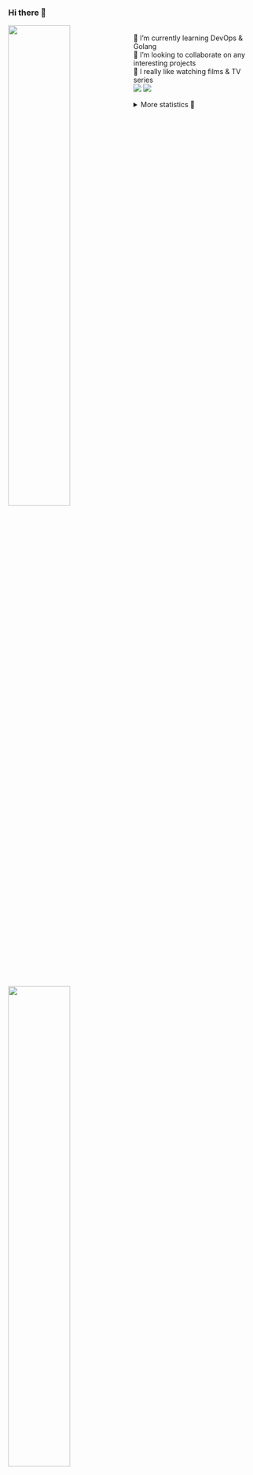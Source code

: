 ### Hi there 👋


[<img align="left" width="50%" src="https://github-readme-stats.vercel.app/api?username=rufusnufus&hide=issues&show_icons=true&count_private=true&theme=transparent&title_color=FF6F40&text_color=FBF9F8&icon_color=F48242&hide_border=true&hide_title=true#gh-dark-mode-only">](https://metrics.lecoq.io/rufusnufus#gh-dark-mode-only)
[<img align="left" width="50%" src="https://github-readme-stats.vercel.app/api?username=rufusnufus&hide=issues&show_icons=true&count_private=true&theme=transparent&title_color=FF6533&text_color=4D4644&icon_color=FF8038&hide_border=true&hide_title=true#gh-light-mode-only">](https://metrics.lecoq.io/rufusnufus#gh-light-mode-only)

<p>
  <br>
  🌱 I’m currently learning DevOps & Golang</br>
  👯 I’m looking to collaborate on any interesting projects</br>
  🎥 I really like watching films & TV series</br>
  <a href="https://linkedin.com/in/rufusnufus"><img src="https://img.shields.io/badge/linkedin-0077B5.svg?style=for-the-badge&logo=linkedin&logoColor=white"/></a>
  <a href="https://t.me/rufusnufus"><img src="https://img.shields.io/badge/-telegram-black?style=for-the-badge&color=blue&logo=telegram"/></a>
</p>

<p text-align="left">
<details>
  <summary>More statistics 👀</summary><br/>

<!--START_SECTION:waka-->
![Profile Views](http://img.shields.io/badge/Profile%20Views-0-blue)

**I'm an Early 🐤** 

```text
🌞 Morning                13233 commits       ██████░░░░░░░░░░░░░░░░░░░   22.81 % 
🌆 Daytime                34221 commits       ███████████████░░░░░░░░░░   58.99 % 
🌃 Evening                9677 commits        ████░░░░░░░░░░░░░░░░░░░░░   16.68 % 
🌙 Night                  883 commits         ░░░░░░░░░░░░░░░░░░░░░░░░░   01.52 % 
```
📅 **I'm Most Productive on Monday** 

```text
Monday                   12525 commits       █████░░░░░░░░░░░░░░░░░░░░   21.59 % 
Tuesday                  11010 commits       █████░░░░░░░░░░░░░░░░░░░░   18.98 % 
Wednesday                11956 commits       █████░░░░░░░░░░░░░░░░░░░░   20.61 % 
Thursday                 11161 commits       █████░░░░░░░░░░░░░░░░░░░░   19.24 % 
Friday                   9773 commits        ████░░░░░░░░░░░░░░░░░░░░░   16.85 % 
Saturday                 1058 commits        ░░░░░░░░░░░░░░░░░░░░░░░░░   01.82 % 
Sunday                   531 commits         ░░░░░░░░░░░░░░░░░░░░░░░░░   00.92 % 
```


📊 **This Week I Spent My Time On** 

```text
💬 Programming Languages: 
Other                    1 hr 20 mins        ███████████████████░░░░░░   76.32 % 
YAML                     16 mins             ████░░░░░░░░░░░░░░░░░░░░░   15.39 % 
Bash                     4 mins              █░░░░░░░░░░░░░░░░░░░░░░░░   04.22 % 
Docker                   3 mins              █░░░░░░░░░░░░░░░░░░░░░░░░   03.17 % 
Text                     0 secs              ░░░░░░░░░░░░░░░░░░░░░░░░░   00.44 % 

🔥 Editors: 
iTerm2                   1 hr 12 mins        █████████████████░░░░░░░░   68.98 % 
VS Code                  32 mins             ████████░░░░░░░░░░░░░░░░░   31.02 % 
```

**I Mostly Code in Go** 

```text
Go                       31 repos            █████░░░░░░░░░░░░░░░░░░░░   21.09 % 
Python                   16 repos            ███░░░░░░░░░░░░░░░░░░░░░░   10.88 % 
HCL                      9 repos             ██░░░░░░░░░░░░░░░░░░░░░░░   06.12 % 
Shell                    4 repos             █░░░░░░░░░░░░░░░░░░░░░░░░   02.72 % 
Kotlin                   2 repos             ░░░░░░░░░░░░░░░░░░░░░░░░░   01.36 % 
```




 Last Updated on 15/04/2024 03:32:29 UTC
<!--END_SECTION:waka-->

</details>
</p>
